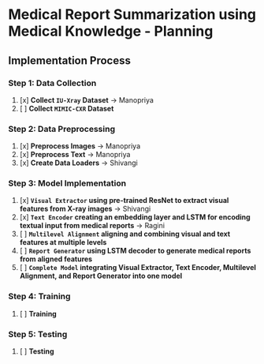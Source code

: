 # Medical Report Summarization using Medical Knowledge - Planning

## Implementation Process

### Step 1: Data Collection

1. [x] **Collect `IU-Xray` Dataset** -> Manopriya
2. [ ] **Collect `MIMIC-CXR` Dataset** 


### Step 2: Data Preprocessing

1. [x] **Preprocess Images** -> Manopriya
2. [x] **Preprocess Text** -> Manopriya
3. [x] **Create Data Loaders** -> Shivangi


### Step 3: Model Implementation

1. [x] **`Visual Extractor` using pre-trained ResNet to extract visual features from X-ray images** -> Shivangi
2. [x] **`Text Encoder` creating an embedding layer and LSTM for encoding textual input from medical reports** -> Ragini
3. [ ] **`Multilevel Alignment` aligning and combining visual and text features at multiple levels**
4. [ ] **`Report Generator` using LSTM decoder to generate medical reports from aligned features**
5. [ ] **`Complete Model` integrating Visual Extractor, Text Encoder, Multilevel Alignment, and Report Generator into one model**


### Step 4: Training

1. [ ] **Training**  


### Step 5: Testing  

1. [ ] **Testing**  
